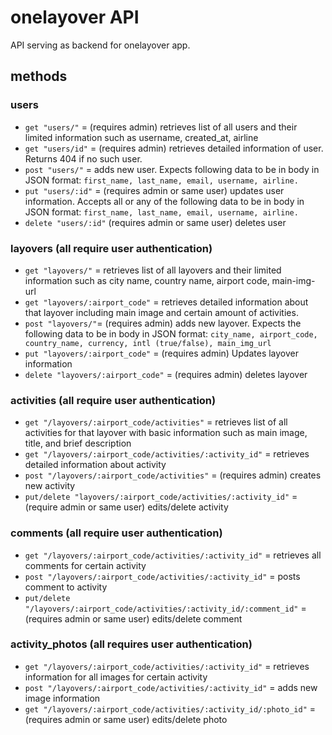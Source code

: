 # onelayover API 
API serving as backend for onelayover app.

## methods
### users

* `get "users/"` = (requires admin) retrieves list of all users and their limited information such as username, created_at, airline
* `get "users/id"` = (requires admin) retrieves detailed information of user. Returns 404 if no such user. 
* `post "users/"` = adds new user. Expects following data to be in body in JSON format: `first_name, last_name, email, username, airline.`
* `put "users/:id"` = (requires admin or same user) updates user information. Accepts all or any of the  following data to be in body in JSON format: `first_name, last_name, email, username, airline.` 
* `delete "users/:id"` (requires admin or same user) deletes user

### layovers (all require user authentication)
* `get "layovers/"` = retrieves list of all layovers and their limited information such as city name, country name, airport code, main-img-url
* `get "layovers/:airport_code"` = retrieves detailed information about that layover including main image and certain amount of activities. 
* `post "layovers/"`= (requires admin) adds new layover. Expects the following data to be in body in JSON format: `city_name, airport_code, country_name, currency, intl (true/false), main_img_url` 
* `put "layovers/:airport_code"` = (requires admin) Updates layover information
* `delete "layovers/:airport_code"` = (requires admin) deletes layover

### activities (all require user authentication) 
* `get "/layovers/:airport_code/activities"` = retrieves list of all activities for that layover with basic information such as main image, title, and brief description
* `get "/layovers/:airport_code/activities/:activity_id"` = retrieves detailed information about activity
* `post "/layovers/:airport_code/activities"` = (requires admin) creates new activity
* `put/delete "layovers/:airport_code/activities/:activity_id"` = (require admin or same user) edits/delete activity

### comments (all require user authentication)
* `get "/layovers/:airport_code/activities/:activity_id"` = retrieves all comments for certain activity
* `post "/layovers/:airport_code/activities/:activity_id"` = posts comment to activity
* `put/delete "/layovers/:airport_code/activities/:activity_id/:comment_id"` = (requires admin or same user) edits/delete comment

### activity_photos (all requires user authentication)
* `get "/layovers/:airport_code/activities/:activity_id"` = retrieves information for all images for certain activity
* `post "/layovers/:airport_code/activities/:activity_id"` = adds new image information
* `get "/layovers/:airport_code/activities/:activity_id/:photo_id"` = (requires admin or same user) edits/delete photo